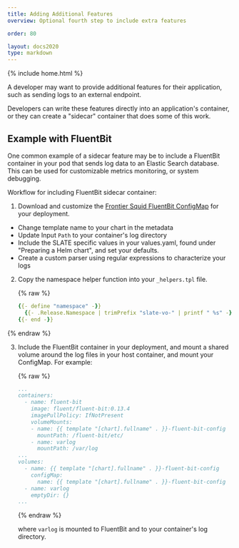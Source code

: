 ```yaml
---
title: Adding Additional Features
overview: Optional fourth step to include extra features 

order: 80

layout: docs2020
type: markdown
---
```

{% include home.html %}

A developer may want to provide additional features for their application, such as sending logs to an external endpoint.

Developers can write these features directly into an application's container, or they can create a "sidecar" container that does some of this work.

## Example with FluentBit

One common example of a sidecar feature may be to include a FluentBit container in your pod that sends log data to an Elastic Search database. This can be used for customizable metrics monitoring, or system debugging.

Workflow for including FluentBit sidecar container:
1. Download and customize the [Frontier Squid FluentBit ConfigMap](https://github.com/slateci/slate-catalog-stable/blob/master/charts/osg-frontier-squid/templates/configmap.yaml) for your deployment.
  * Change template name to your chart in the metadata 
  * Update Input `Path` to your container's log directory  
  * Include the SLATE specific values in your values.yaml, found under "Preparing a Helm chart", and set your defaults.  
  * Create a custom parser using regular expressions to characterize your logs  
2. Copy the namespace helper function into your `_helpers.tpl` file.

   {% raw %}
   ```yaml
   {{- define "namespace" -}}
     {{- .Release.Namespace | trimPrefix "slate-vo-" | printf " %s" -}}
   {{- end -}}
   ```  
{% endraw %}

3. Include the FluentBit container in your deployment, and mount a shared volume around the log files in your host container, and mount your ConfigMap. For example:  

   {% raw %}
   ```yaml
   ...
   containers:
     - name: fluent-bit
       image: fluent/fluent-bit:0.13.4
       imagePullPolicy: IfNotPresent
       volumeMounts:
       - name: {{ template "[chart].fullname" . }}-fluent-bit-config
         mountPath: /fluent-bit/etc/
       - name: varlog
         mountPath: /var/log
   ...
   volumes:
     - name: {{ template "[chart].fullname" . }}-fluent-bit-config
       configMap:
         name: {{ template "[chart].fullname" . }}-fluent-bit-config
     - name: varlog
       emptyDir: {}
   ...
   ```  
   {% endraw %}
   
   where `varlog` is mounted to FluentBit and to your container's log directory.  
